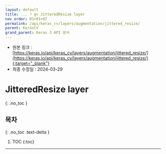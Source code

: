 ```yaml
---
layout: default
title: ... └ g> JitteredResize layer
nav_order: 01+01+07
permalink: /api/keras_cv/layers/augmentation/jittered_resize/
parent: KerasCV
grand_parent: Keras 3 API 문서
---
```


* 원본 링크 : [https://keras.io/api/keras_cv/layers/augmentation/jittered_resize/](https://keras.io/api/keras_cv/layers/augmentation/jittered_resize/){:target="_blank"}
* 최종 수정일 : 2024-03-29

# JitteredResize layer
{: .no_toc }

## 목차
{: .no_toc .text-delta }

1. TOC
{:toc}

---
